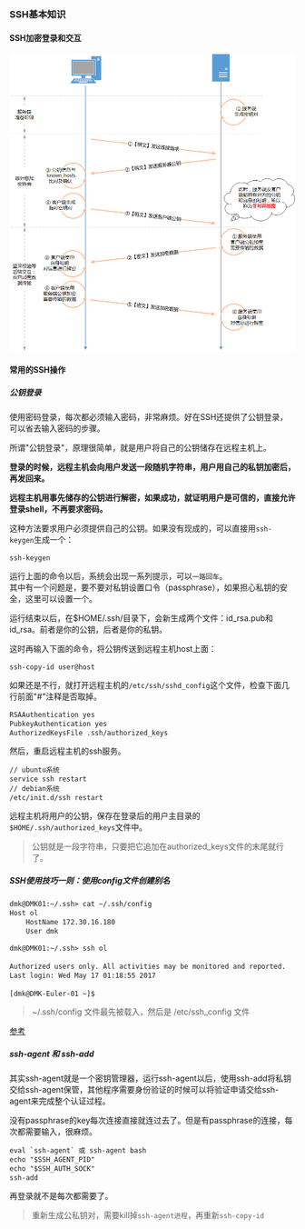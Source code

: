 ### SSH基本知识

#### SSH加密登录和交互

![](/assets/SSH_Login_Trans.png)

#### 常用的SSH操作

##### 公钥登录

使用密码登录，每次都必须输入密码，非常麻烦。好在SSH还提供了公钥登录，可以省去输入密码的步骤。

所谓"公钥登录"，原理很简单，就是用户将自己的公钥储存在远程主机上。

**登录的时候，远程主机会向用户发送一段随机字符串，用户用自己的私钥加密后，再发回来。**

**远程主机用事先储存的公钥进行解密，如果成功，就证明用户是可信的，直接允许登录shell，不再要求密码。**

这种方法要求用户必须提供自己的公钥。如果没有现成的，可以直接用`ssh-keygen`生成一个：

```shell
ssh-keygen
```

运行上面的命令以后，系统会出现一系列提示，可以`一路回车`。  
其中有一个问题是，要不要对私钥设置口令（passphrase），如果担心私钥的安全，这里可以设置一个。

运行结束以后，在$HOME/.ssh/目录下，会新生成两个文件：id\_rsa.pub和id\_rsa。前者是你的公钥，后者是你的私钥。

这时再输入下面的命令，将公钥传送到远程主机host上面：

```shell
ssh-copy-id user@host
```

如果还是不行，就打开远程主机的`/etc/ssh/sshd_config`这个文件，检查下面几行前面"\#"注释是否取掉。

```shell
RSAAuthentication yes
PubkeyAuthentication yes
AuthorizedKeysFile .ssh/authorized_keys
```

然后，重启远程主机的ssh服务。

```shell
// ubuntu系统
service ssh restart
// debian系统
/etc/init.d/ssh restart
```

远程主机将用户的公钥，保存在登录后的用户主目录的`$HOME/.ssh/authorized_keys`文件中。

> 公钥就是一段字符串，只要把它追加在authorized\_keys文件的末尾就行了。

##### SSH使用技巧一则：使用config文件创建别名

```shell
dmk@DMK01:~/.ssh> cat ~/.ssh/config 
Host ol
    HostName 172.30.16.180
    User dmk
```

```shell
dmk@DMK01:~/.ssh> ssh ol

Authorized users only. All activities may be monitored and reported.
Last login: Wed May 17 01:18:55 2017

[dmk@DMK-Euler-01 ~]$
```

> ~/.ssh/config 文件最先被载入，然后是 /etc/ssh\_config 文件

[参考](http://yysfire.github.io/linux/create-ssh-alias.html)

##### ssh-agent 和 ssh-add

其实ssh-agent就是一个密钥管理器，运行ssh-agent以后，使用ssh-add将私钥交给ssh-agent保管，其他程序需要身份验证的时候可以将验证申请交给ssh-agent来完成整个认证过程。

没有passphrase的key每次连接直接就连过去了。但是有passphrase的连接，每次都需要输入，很麻烦。

```shell
eval `ssh-agent` 或 ssh-agent bash
echo "$SSH_AGENT_PID"
echo "$SSH_AUTH_SOCK"
ssh-add
```

再登录就不是每次都需要了。

> 重新生成公私钥对，需要kill掉`ssh-agent进程`，再重新`ssh-copy-id`



